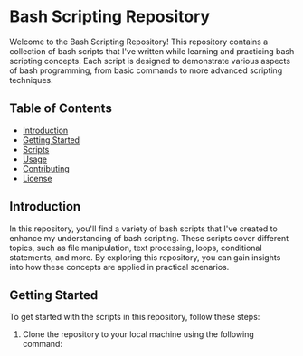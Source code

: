 # Bash Scripting Repository

Welcome to the Bash Scripting Repository! This repository contains a collection of bash scripts that I've written while learning and practicing bash scripting concepts. Each script is designed to demonstrate various aspects of bash programming, from basic commands to more advanced scripting techniques.

## Table of Contents

- [Introduction](#introduction)
- [Getting Started](#getting-started)
- [Scripts](#scripts)
- [Usage](#usage)
- [Contributing](#contributing)
- [License](#license)

## Introduction

In this repository, you'll find a variety of bash scripts that I've created to enhance my understanding of bash scripting. These scripts cover different topics, such as file manipulation, text processing, loops, conditional statements, and more. By exploring this repository, you can gain insights into how these concepts are applied in practical scenarios.

## Getting Started

To get started with the scripts in this repository, follow these steps:

1. Clone the repository to your local machine using the following command:
